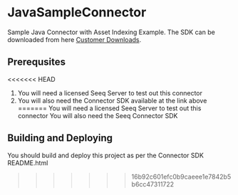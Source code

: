 # JavaSampleConnector
Sample Java Connector with Asset Indexing Example. The SDK can be downloaded from here [Customer Downloads](https://www.seeq.com/customer-download). 

## Prerequsites
<<<<<<< HEAD
1. You will need a licensed Seeq Server to test out this connector
1. You will also need the Connector SDK available at the link above
=======
You will need a licensed Seeq Server to test out this connector
You will also need the Seeq Connector SDK

## Building and Deploying
You should build and deploy this project as per the Connector SDK README.html
>>>>>>> 16b92c601efc0b9caeee1e7842b5b6cc47311722
